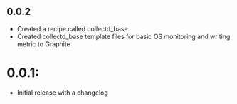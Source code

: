 ## 0.0.2
* Created a recipe called collectd_base
* Created collectd_base template files for basic OS monitoring and writing metric to Graphite

# 0.0.1:
* Initial release with a changelog

